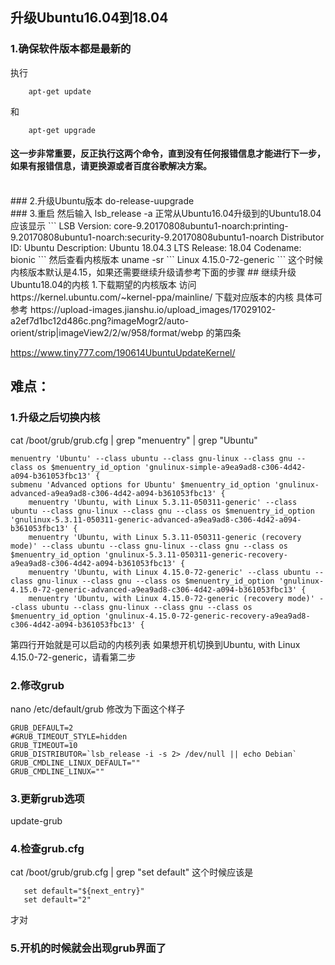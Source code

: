 ## 升级Ubuntu16.04到18.04
### 1.确保软件版本都是最新的
执行
```
	apt-get update
```
和
```
	apt-get upgrade
```
#### 这一步非常重要，反正执行这两个命令，直到没有任何报错信息才能进行下一步，如果有报错信息，请更换源或者百度谷歌解决方案。
<br>
### 2.升级Ubuntu版本
do-release-uupgrade
<br>
### 3.重启
然后输入 
lsb_release -a
正常从Ubuntu16.04升级到的Ubuntu18.04应该显示
```
LSB Version:	core-9.20170808ubuntu1-noarch:printing-9.20170808ubuntu1-noarch:security-9.20170808ubuntu1-noarch
Distributor ID:	Ubuntu
Description:	Ubuntu 18.04.3 LTS
Release:	18.04
Codename:	bionic
```
然后查看内核版本
uname -sr
```
Linux 4.15.0-72-generic
```
这个时候内核版本默认是4.15，如果还需要继续升级请参考下面的步骤
## 继续升级Ubuntu18.04的内核
1.下载期望的内核版本
访问https://kernel.ubuntu.com/~kernel-ppa/mainline/
下载对应版本的内核
具体可参考
https://upload-images.jianshu.io/upload_images/17029102-a2ef7d1bc12d486c.png?imageMogr2/auto-orient/strip|imageView2/2/w/958/format/webp
的第四条


https://www.tiny777.com/190614UbuntuUpdateKernel/

## 难点：
### 1.升级之后切换内核
cat /boot/grub/grub.cfg | grep "menuentry" | grep "Ubuntu"
<br>
```
menuentry 'Ubuntu' --class ubuntu --class gnu-linux --class gnu --class os $menuentry_id_option 'gnulinux-simple-a9ea9ad8-c306-4d42-a094-b361053fbc13' {
submenu 'Advanced options for Ubuntu' $menuentry_id_option 'gnulinux-advanced-a9ea9ad8-c306-4d42-a094-b361053fbc13' {
	menuentry 'Ubuntu, with Linux 5.3.11-050311-generic' --class ubuntu --class gnu-linux --class gnu --class os $menuentry_id_option 'gnulinux-5.3.11-050311-generic-advanced-a9ea9ad8-c306-4d42-a094-b361053fbc13' {
	menuentry 'Ubuntu, with Linux 5.3.11-050311-generic (recovery mode)' --class ubuntu --class gnu-linux --class gnu --class os $menuentry_id_option 'gnulinux-5.3.11-050311-generic-recovery-a9ea9ad8-c306-4d42-a094-b361053fbc13' {
	menuentry 'Ubuntu, with Linux 4.15.0-72-generic' --class ubuntu --class gnu-linux --class gnu --class os $menuentry_id_option 'gnulinux-4.15.0-72-generic-advanced-a9ea9ad8-c306-4d42-a094-b361053fbc13' {
	menuentry 'Ubuntu, with Linux 4.15.0-72-generic (recovery mode)' --class ubuntu --class gnu-linux --class gnu --class os $menuentry_id_option 'gnulinux-4.15.0-72-generic-recovery-a9ea9ad8-c306-4d42-a094-b361053fbc13' {

```
第四行开始就是可以启动的内核列表
如果想开机切换到Ubuntu, with Linux 4.15.0-72-generic，请看第二步

### 2.修改grub
nano /etc/default/grub
修改为下面这个样子
```
GRUB_DEFAULT=2
#GRUB_TIMEOUT_STYLE=hidden
GRUB_TIMEOUT=10
GRUB_DISTRIBUTOR=`lsb_release -i -s 2> /dev/null || echo Debian`
GRUB_CMDLINE_LINUX_DEFAULT=""
GRUB_CMDLINE_LINUX=""
```
### 3.更新grub选项
update-grub

### 4.检查grub.cfg
cat /boot/grub/grub.cfg | grep "set default"
这个时候应该是
```
   set default="${next_entry}"
   set default="2"
```
才对
### 5.开机的时候就会出现grub界面了
